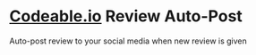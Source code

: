 # [Codeable.io](https://goo.gl/L7zn2L) Review Auto-Post

Auto-post review to your social media when new review is given